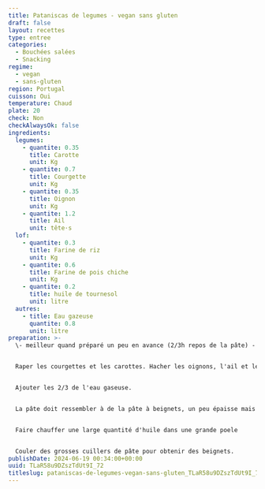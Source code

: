 ```yaml
---
title: Pataniscas de legumes - vegan sans gluten
draft: false
layout: recettes
type: entree
categories:
  - Bouchées salées
  - Snacking
regime:
  - vegan
  - sans-gluten
region: Portugal
cuisson: Oui
temperature: Chaud
plate: 20
check: Non
checkAlwaysOk: false
ingredients:
  legumes:
    - quantite: 0.35
      title: Carotte
      unit: Kg
    - quantite: 0.7
      title: Courgette
      unit: Kg
    - quantite: 0.35
      title: Oignon
      unit: Kg
    - quantite: 1.2
      title: Ail
      unit: tête·s
  lof:
    - quantite: 0.3
      title: Farine de riz
      unit: Kg
    - quantite: 0.6
      title: Farine de pois chiche
      unit: Kg
    - quantite: 0.2
      title: huile de tournesol
      unit: litre
  autres:
    - title: Eau gazeuse
      quantite: 0.8
      unit: litre
preparation: >-
  \- meilleur quand préparé un peu en avance (2/3h repos de la pâte) -


  Raper les courgettes et les carottes. Hacher les oignons, l'ail et le persil. Dans un grand récipent, ajouter les épices et la levure au reste, bien mélanger. Ajouter la farine et remélanger jusqu'à avoir une texture homogène.


  Ajouter les 2/3 de l'eau gaseuse. 


  La pâte doit ressembler à de la pâte à beignets, un peu épaisse mais pas trop. Le dernier tiers d'eau pour rectifier.


  Faire chauffer une large quantité d'huile dans une grande poele


  Couler des grosses cuillers de pâte pour obtenir des beignets.
publishDate: 2024-06-19 00:34:00+00:00
uuid: TLaR58u9DZszTdUt9I_72
titleslug: pataniscas-de-legumes-vegan-sans-gluten_TLaR58u9DZszTdUt9I_72
---
```


